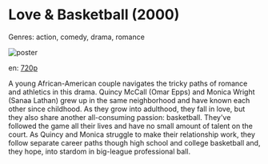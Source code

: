 # Love &amp; Basketball (2000)

Genres: action, comedy, drama, romance

![poster](http://image.tmdb.org/t/p/w500/zNZWNX19FZ5QyedprVM0ldsXFiP.jpg)

en:
  [720p](magnet:?xt=urn:btih:F4AAB7620E84546EE30ACBCB778B6BC3194BD540&tr=udp://glotorrents.pw:6969/announce&tr=udp://tracker.opentrackr.org:1337/announce&tr=udp://torrent.gresille.org:80/announce&tr=udp://tracker.openbittorrent.com:80&tr=udp://tracker.coppersurfer.tk:6969&tr=udp://tracker.leechers-paradise.org:6969&tr=udp://p4p.arenabg.ch:1337&tr=udp://tracker.internetwarriors.net:1337)
  


A young African-American couple navigates the tricky paths of romance and athletics in this drama. Quincy McCall (Omar Epps) and Monica Wright (Sanaa Lathan) grew up in the same neighborhood and have known each other since childhood. As they grow into adulthood, they fall in love, but they also share another all-consuming passion: basketball. They've followed the game all their lives and have no small amount of talent on the court. As Quincy and Monica struggle to make their relationship work, they follow separate career paths though high school and college basketball and, they hope, into stardom in big-league professional ball.